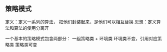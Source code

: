 ## 策略模式
定义：定义一系列的算法， 把他们封装起来，是他们可以相互替换
思想：定义算法和算法的使用分离开

一个基本的策略模式包含两部分： 一组策略类 + 环境类
环境类不变，引用对应策略类
策略类可变